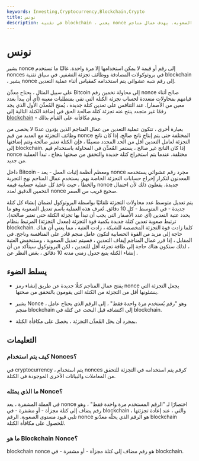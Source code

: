 ```yaml
---
keywords: Investing,Cryptocurrency,Blockchain,Crypto
title: نونس
description: في تقنية blockchain ، يعني nonce رقمًا مضافًا إلى كتلة مجزأة أو مشفرة ، والتي عند إعادة تجزئتها تفي بقيود مستوى الصعوبة. يهدف عمال مناجم Blockchain إلى حل مشكلة nonce.
---
```


# نونس
يشير nonce إلى رقم أو قيمة لا يمكن استخدامها إلا مرة واحدة. غالبًا ما تستخدم nonces في بروتوكولات المصادقة ووظائف تجزئة التشفير. في سياق تقنية blockchain ، يشير nonce إلى رقم شبه عشوائي يتم استخدامه كمقياس أثناء عملية التعدين.

على سبيل المثال ، يحتاج معدِّن Bitcoin إلى محاولة تخمين رقم nonce صالح أثناء قيامهم بمحاولات متعددة لحساب تجزئة الكتلة التي تفي بمتطلبات معينة (أي أن يبدأ بعدد معين من الأصفار). عند التنافس على تعدين كتلة جديدة ، يُمنح المُعدِّن الأول الذي يجد رقمًا غير متجدد ينتج عنه تجزئة كتلة صالحة الحق في إضافة الكتلة التالية إلى [blockchain](/blockchain) - ويتم مكافأته على القيام بذلك.

بعبارة أخرى ، تتكون عملية التعدين من عمال المناجم الذين يؤدون عددًا لا يحصى من وظائف التجزئة مع العديد من قيم nonce المختلفة حتى يتم إنتاج ناتج صالح. إذا كان ناتج التجزئة لعامل التعدين أقل من الحد المحدد مسبقًا ، فإن الكتلة تعتبر صالحة وتتم إضافتها إلى blockchain. إذا كان الناتج غير صالح ، يستمر المُعدِّن في المحاولة باستخدام قيم nonce مختلفة. عندما يتم استخراج كتلة جديدة والتحقق من صحتها بنجاح ، تبدأ العملية من جديد.

داخل Bitcoin - ومعظم أنظمة إثبات العمل - يعد nonce مجرد رقم عشوائي يستخدمه المعدنون لتكرار إخراج حسابات التجزئة الخاصة بهم. يستخدم عمال المناجم نهج التجربة والخطأ ، حيث تأخذ كل عملية حسابية قيمة nonce جديدة. يفعلون ذلك لأن احتمال التخمين الدقيق لعدد nonce صحيح قريب من الصفر.

يتم تعديل متوسط عدد محاولات التجزئة تلقائيًا بواسطة البروتوكول لضمان إنشاء كل كتلة جديدة - في المتوسط - كل 10 دقائق. تُعرف هذه العملية باسم تعديل الصعوبة وهو ما يحدد عتبة التعدين (أي عدد الأصفار التي يجب أن تبدأ بها تجزئة الكتلة حتى تعتبر صالحة). ترتبط صعوبة تعدين كتلة جديدة بكمية قوة التجزئة (معدل التجزئة) المرتبط بنظام blockchain. كلما زادت قوة التجزئة المخصصة للشبكة ، زادت العتبة ، مما يعني أن هناك حاجة إلى مزيد من القوة الحسابية لتكون عامل منجم قادر على المنافسة وناجح. في المقابل ، إذا قرر عمال المناجم إيقاف التعدين ، فسيتم تعديل الصعوبة ، وستنخفض العتبة ، لذلك ستكون هناك حاجة إلى طاقة تجزئة أقل للتعدين ، لكن البروتوكول سيتأكد من أن إنشاء الكتلة يتبع جدول زمني مدته 10 دقائق ، بغض النظر عن .

## يسلط الضوء

- يفتح عمال المناجم كتلًا جديدة عن طريق إنشاء رمز nonce يجعل التجزئة التي ينشئونها أقل من التجزئة من الكتلة التي يقومون بالتحقق من صحتها.

- يشير Nonce ، وهو "رقم يُستخدم مرة واحدة فقط" ، إلى الرقم الذي يحتاج عامل منجم blockchain إلى اكتشافه قبل البحث عن كتلة في blockchain.

- بمجرد أن يحل المُعدِّن التجزئة ، يحصل على مكافأة الكتلة.

## التعليمات

### كيف يتم استخدام Nonces؟

في cryptocurrency ، يتم استخدام nonces كرقم يتم استخدامه في التجزئة للتحقق من المعاملات والبيانات الأخرى الموجودة في الكتلة.

### ما الذي يمثله Nonce؟

في العملة المشفرة ، يعد nonce اختصارًا لـ "الرقم المستخدم مرة واحدة فقط" ، وهو رقم يضاف إلى كتلة مجزأة - أو مشفرة - في blockchain والتي ، عند إعادة تجزئتها ، تلبي قيود مستوى الصعوبة. الرقم nonce هو الرقم الذي يحلّه معدّنو blockchain للحصول على مكافأة الكتلة.

### ما هو Blockchain Nonce؟

blockchain nonce هو رقم مضاف إلى كتلة مجزأة - أو مشفرة - في blockchain.

